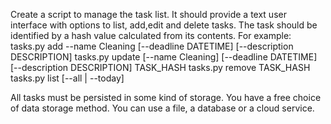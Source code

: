 Create a script to manage the task list.
It should provide a text user interface with options to list, add,edit and delete tasks. 
The task should be identified by a hash value calculated from its contents. 
For example:
tasks.py add --name Cleaning [--deadline DATETIME] [--description DESCRIPTION]
tasks.py update [--name Cleaning] [--deadline DATETIME] [--description DESCRIPTION] TASK_HASH
tasks.py remove TASK_HASH
tasks.py list [--all | --today]

All tasks must be persisted in some kind of storage.
You have a free choice of data storage method.
You can use a file, a database or a cloud service.